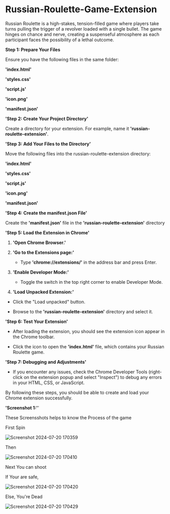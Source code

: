 # Russian-Roulette-Game-Extension
Russian Roulette is a high-stakes, tension-filled game where players take turns pulling the trigger of a revolver loaded with a single bullet. The game hinges on chance and nerve, creating a suspenseful atmosphere as each participant faces the possibility of a lethal outcome. 

**Step 1: Prepare Your Files**

Ensure you have the following files in the same folder:

**'index.html'**

**'styles.css'**

**'script.js'**

**'icon.png'**

**'manifest.json'**

**'Step 2: Create Your Project Directory'**

Create a directory for your extension. For example, name it **'russian-roulette-extension'**.

**'Step 3: Add Your Files to the Directory'**

Move the following files into the russian-roulette-extension directory:

**'index.html'**

**'styles.css'**

**'script.js'**

**'icon.png'**

**'manifest.json'**

**'Step 4: Create the manifest.json File'**

Create the **'manifest.json'** file in the **'russian-roulette-extension'** directory

**'Step 5: Load the Extension in Chrome'**

1. **'Open Chrome Browser.'**

2. **'Go to the Extensions page:'**
   
   - Type **'chrome://extensions/'** in the address bar and press Enter.

3. **'Enable Developer Mode:'**

   -  Toggle the switch in the top right corner to enable Developer Mode.

4. **'Load Unpacked Extension:'**
   
 - Click the "Load unpacked" button.

 - Browse to the **'russian-roulette-extension'** directory and select it.

**'Step 6: Test Your Extension'**

   - After loading the extension, you should see the extension icon appear in the Chrome toolbar.

   - Click the icon to open the **'index.html'** file, which contains your Russian Roulette game.

**'Step 7: Debugging and Adjustments'**

  - If you encounter any issues, check the Chrome Developer Tools (right-click on the extension popup and select "Inspect") to debug any errors in your HTML, CSS, or JavaScript.

By following these steps, you should be able to create and load your Chrome extension successfully.

**'Screenshot 1:'**'

These Screensshots helps to know the Process of the game

First Spin 

![Screenshot 2024-07-20 170359](https://github.com/user-attachments/assets/e8bec239-fdc0-4156-ba68-b5c76f86f13e)

Then

![Screenshot 2024-07-20 170410](https://github.com/user-attachments/assets/7b27e5c1-2048-4f71-89ea-d34ec3ebb2e9)

Next You can shoot

If Your are safe,

![Screenshot 2024-07-20 170420](https://github.com/user-attachments/assets/3a1dffd4-85fe-45ed-ae2d-e93f9276df22)

Else, You're Dead

![Screenshot 2024-07-20 170429](https://github.com/user-attachments/assets/aed92a36-38f2-4c06-9a2d-7789913fa8de)
